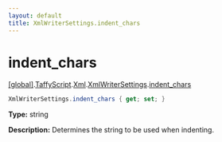 ```yaml
---
layout: default
title: XmlWriterSettings.indent_chars
---
```


# indent_chars

[\[global\]]({{site.baseurl}}/docs/).[TaffyScript]({{site.baseurl}}/docs/TaffyScript/).[Xml]({{site.baseurl}}/docs/TaffyScript/Xml/).[XmlWriterSettings]({{site.baseurl}}/docs/TaffyScript/Xml/XmlWriterSettings/).[indent_chars]({{site.baseurl}}/docs/TaffyScript/Xml/XmlWriterSettings/indent_chars/)

```cs
XmlWriterSettings.indent_chars { get; set; }
```

**Type:** string

**Description:** Determines the string to be used when indenting.
